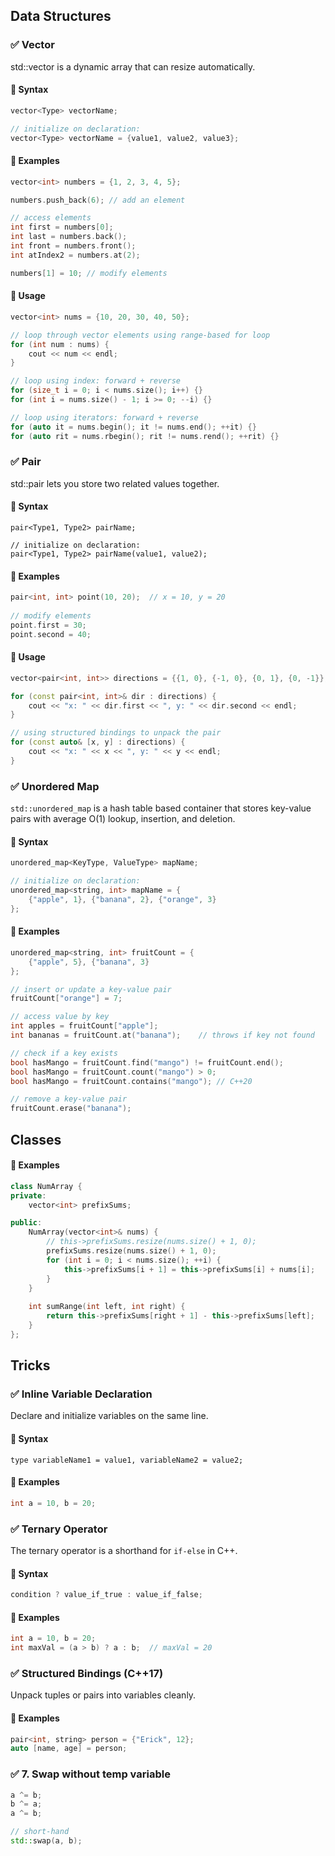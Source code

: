 ## Data Structures
### ✅ Vector
std::vector is a dynamic array that can resize automatically.

#### 🔸 Syntax
```cpp
vector<Type> vectorName;

// initialize on declaration:
vector<Type> vectorName = {value1, value2, value3};
```

#### 🔹 Examples
```cpp
vector<int> numbers = {1, 2, 3, 4, 5};

numbers.push_back(6); // add an element

// access elements
int first = numbers[0]; 
int last = numbers.back(); 
int front = numbers.front();
int atIndex2 = numbers.at(2);

numbers[1] = 10; // modify elements
```

#### 🔹 Usage
```cpp
vector<int> nums = {10, 20, 30, 40, 50};

// loop through vector elements using range-based for loop
for (int num : nums) {
    cout << num << endl;
}

// loop using index: forward + reverse
for (size_t i = 0; i < nums.size(); i++) {}
for (int i = nums.size() - 1; i >= 0; --i) {}

// loop using iterators: forward + reverse
for (auto it = nums.begin(); it != nums.end(); ++it) {}
for (auto rit = nums.rbegin(); rit != nums.rend(); ++rit) {}
```

### ✅ Pair
std::pair lets you store two related values together.

#### 🔸 Syntax
```
pair<Type1, Type2> pairName;

// initialize on declaration:
pair<Type1, Type2> pairName(value1, value2);
```

#### 🔹 Examples
```cpp
pair<int, int> point(10, 20);  // x = 10, y = 20
    
// modify elements
point.first = 30;
point.second = 40;
```

#### 🔹 Usage
```cpp
vector<pair<int, int>> directions = {{1, 0}, {-1, 0}, {0, 1}, {0, -1}};

for (const pair<int, int>& dir : directions) {
    cout << "x: " << dir.first << ", y: " << dir.second << endl;
}

// using structured bindings to unpack the pair
for (const auto& [x, y] : directions) {
    cout << "x: " << x << ", y: " << y << endl;
}
```

### ✅ Unordered Map  
`std::unordered_map` is a hash table based container that stores key-value pairs with average O(1) lookup, insertion, and deletion.

#### 🔸 Syntax
```cpp
unordered_map<KeyType, ValueType> mapName;

// initialize on declaration:
unordered_map<string, int> mapName = {
    {"apple", 1}, {"banana", 2}, {"orange", 3}
};
```

#### 🔹 Examples
```cpp
unordered_map<string, int> fruitCount = {
    {"apple", 5}, {"banana", 3}
};

// insert or update a key-value pair
fruitCount["orange"] = 7;

// access value by key
int apples = fruitCount["apple"];
int bananas = fruitCount.at("banana");    // throws if key not found

// check if a key exists
bool hasMango = fruitCount.find("mango") != fruitCount.end();
bool hasMango = fruitCount.count("mango") > 0;
bool hasMango = fruitCount.contains("mango"); // C++20 

// remove a key-value pair
fruitCount.erase("banana");
```

## Classes

#### 🔹 Examples
```cpp
class NumArray {
private:
    vector<int> prefixSums;

public:
    NumArray(vector<int>& nums) {
        // this->prefixSums.resize(nums.size() + 1, 0);
        prefixSums.resize(nums.size() + 1, 0);
        for (int i = 0; i < nums.size(); ++i) {
            this->prefixSums[i + 1] = this->prefixSums[i] + nums[i];
        }
    }
    
    int sumRange(int left, int right) {
        return this->prefixSums[right + 1] - this->prefixSums[left];
    }
};
```

## Tricks
### ✅ Inline Variable Declaration
Declare and initialize variables on the same line.

#### 🔸 Syntax
```
type variableName1 = value1, variableName2 = value2;
```
#### 🔹 Examples
```cpp
int a = 10, b = 20;
```

### ✅ Ternary Operator
The ternary operator is a shorthand for `if-else` in C++.
#### 🔸 Syntax

```cpp
condition ? value_if_true : value_if_false;
```
#### 🔹 Examples
```cpp
int a = 10, b = 20;
int maxVal = (a > b) ? a : b;  // maxVal = 20
```

### ✅ Structured Bindings (C++17)
Unpack tuples or pairs into variables cleanly.

#### 🔹 Examples
```cpp
pair<int, string> person = {"Erick", 12};
auto [name, age] = person;
```

### ✅ 7. Swap without temp variable
```cpp
a ^= b;
b ^= a;
a ^= b;

// short-hand
std::swap(a, b);
```
